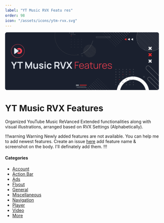 ```yaml
---
label: "YT Music RVX Featu res"
order: 98
icon: "/assets/icons/ytm-rvx.svg"
---
```


![](/assets/cover/ytm-rvx-cover.png)

# YT Music RVX Features

Organized YouTube Music ReVanced Extended functionalities along with visual illustrations, arranged based on RVX Settings (Alphabetically).

!!!warning Warning
Newly added features are not available. You can help me to add newest features. Create an issue [here](https://github.com/kazimmt/kazimmt.github.io/issues) add feature name & screenshot on the body. I'll definately add them.
!!!

#### Categories
- [Account](Account.md)
- [Action Bar](Action-Bar.md)
- [Ads](Ads.md)
- [Flyout](Flyout.md)
- [General](General.md)
- [Miscellaneous](Miscellaneous.md)
- [Navigation](Navigation.md)
- [Player](Player.md)
- [Video](Video.md)
- [More](More.md)
